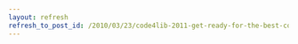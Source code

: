 ```yaml
---
layout: refresh
refresh_to_post_id: /2010/03/23/code4lib-2011-get-ready-for-the-best-code4lib-conference-yet
---
```

